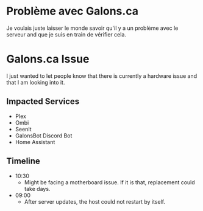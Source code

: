 # Problème avec Galons.ca
Je voulais juste laisser le monde savoir qu'il y a un problème avec le serveur and que je suis en train de vérifier cela.

# Galons.ca Issue
I just wanted to let people know that there is currently a hardware issue and that I am looking into it.



## Impacted Services
- Plex
- Ombi
- SeenIt
- GalonsBot Discord Bot
- Home Assistant

## Timeline
- 10:30
  - Might be facing a motherboard issue. If it is that, replacement could take days.
- 09:00
  - After server updates, the host could not restart by itself.
